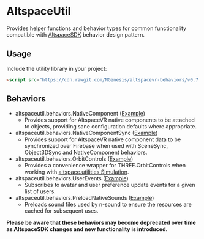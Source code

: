 # AltspaceUtil
Provides helper functions and behavior types for common functionality compatible with [AltspaceSDK](https://github.com/AltspaceVR/AltspaceSDK/) behavior design pattern.

## Usage
Include the utility library in your project:
```html
<script src="https://cdn.rawgit.com/NGenesis/altspacevr-behaviors/v0.7.0/js/altspaceutil.min.js"></script>
```

## Behaviors
* altspaceutil.behaviors.NativeComponent ([Example](https://github.com/NGenesis/altspacevr-behaviors/blob/master/examples/NativeComponent.html))
  * Provides support for AltspaceVR native components to be attached to objects, providing sane configuration defaults where appropriate.
* altspaceutil.behaviors.NativeComponentSync ([Example](https://github.com/NGenesis/altspacevr-behaviors/blob/master/examples/NativeComponentSync.html))
  * Provides support for AltspaceVR native component data to be synchronized over Firebase when used with SceneSync, Object3DSync and NativeComponent behaviors.
* altspaceutil.behaviors.OrbitControls ([Example](https://github.com/NGenesis/altspacevr-behaviors/blob/master/examples/OrbitControls.html))
  * Provides a convenience wrapper for THREE.OrbitControls when working with [altspace.utilities.Simulation](https://altspacevr.github.io/AltspaceSDK/doc/js/module-altspace_utilities.Simulation.html).
* altspaceutil.behaviors.UserEvents ([Example](https://github.com/NGenesis/altspacevr-behaviors/blob/master/examples/UserEvents.html))
  * Subscribes to avatar and user preference update events for a given list of users.
* altspaceutil.behaviors.PreloadNativeSounds ([Example](https://github.com/NGenesis/altspacevr-behaviors/blob/master/examples/PreloadNativeSounds.html))
  * Preloads sound files used by n-sound to ensure the resources are cached for subsequent uses.

**Please be aware that these behaviors may become deprecated over time as AltspaceSDK changes and new functionality is introduced.**
